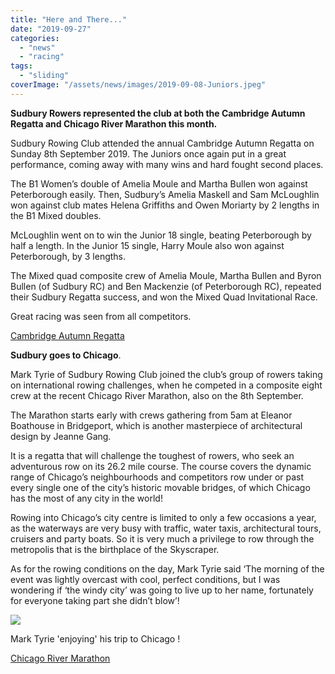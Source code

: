 ```yaml
---
title: "Here and There..."
date: "2019-09-27"
categories:
  - "news"
  - "racing"
tags:
  - "sliding"
coverImage: "/assets/news/images/2019-09-08-Juniors.jpeg"
---
```


**Sudbury Rowers represented the club at both the Cambridge Autumn Regatta and Chicago River Marathon this month.**

Sudbury Rowing Club attended the annual Cambridge Autumn Regatta on Sunday 8th September 2019. The Juniors once again put in a great performance, coming away with many wins and hard fought second places.

The B1 Women’s double of Amelia Moule and Martha Bullen won against Peterborough easily. Then, Sudbury’s Amelia Maskell and Sam McLoughlin won against club mates Helena Griffiths and Owen Moriarty by 2 lengths in the B1 Mixed doubles.

McLoughlin went on to win the Junior 18 single, beating Peterborough by half a length. In the Junior 15 single, Harry Moule also won against Peterborough, by 3 lengths.

The Mixed quad composite crew of Amelia Moule, Martha Bullen and Byron Bullen (of Sudbury RC) and Ben Mackenzie (of Peterborough RC), repeated their Sudbury Regatta success, and won the Mixed Quad Invitational Race.

Great racing was seen from all competitors.

[Cambridge Autumn Regatta](https://www.cambridge99.org/autumn-regatta)

**Sudbury goes to Chicago**.

Mark Tyrie of Sudbury Rowing Club joined the club’s group of rowers taking on international rowing challenges, when he competed in a composite eight crew at the recent Chicago River Marathon, also on the 8th September.

The Marathon starts early with crews gathering from 5am at Eleanor Boathouse in Bridgeport, which is another masterpiece of architectural design by Jeanne Gang.

It is a regatta that will challenge the toughest of rowers, who seek an adventurous row on its 26.2 mile course. The course covers the dynamic range of Chicago’s neighbourhoods and competitors row under or past every single one of the city’s historic movable bridges, of which Chicago has the most of any city in the world!

Rowing into Chicago’s city centre is limited to only a few occasions a year, as the waterways are very busy with traffic, water taxis, architectural tours, cruisers and party boats. So it is very much a privilege to row through the metropolis that is the birthplace of the Skyscraper.

As for the rowing conditions on the day, Mark Tyrie said ‘The morning of the event was lightly overcast with cool, perfect conditions, but I was wondering if ‘the windy city’ was going to live up to her name, fortunately for everyone taking part she didn’t blow’!

![](/assets/news/images/Chicago-River-Marathon.jpeg)

Mark Tyrie 'enjoying' his trip to Chicago !

[Chicago River Marathon](https://lpboatclub.org/chicago-river-marathon/)
